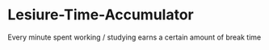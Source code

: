 # Lesiure-Time-Accumulator
Every minute spent working / studying earns a certain amount of break time
